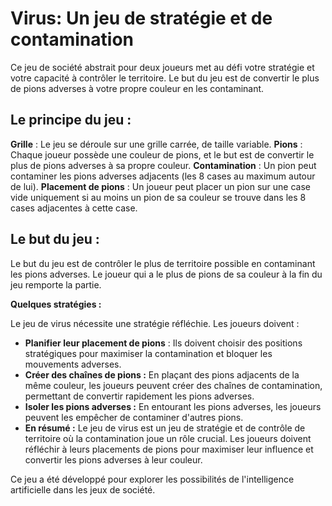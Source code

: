 # Virus: Un jeu de stratégie et de contamination
Ce jeu de société abstrait pour deux joueurs met au défi votre stratégie et votre capacité à contrôler le territoire. Le but du jeu est de convertir le plus de pions adverses à votre propre couleur en les contaminant.

## Le principe du jeu :

**Grille** : Le jeu se déroule sur une grille carrée, de taille variable.
**Pions** : Chaque joueur possède une couleur de pions, et le but est de convertir le plus de pions adverses à sa propre couleur.
**Contamination** : Un pion peut contaminer les pions adverses adjacents (les 8 cases au maximum autour de lui).
**Placement de pions** : Un joueur peut placer un pion sur une case vide uniquement si au moins un pion de sa couleur se trouve dans les 8 cases adjacentes à cette case.

## Le but du jeu :

Le but du jeu est de contrôler le plus de territoire possible en contaminant les pions adverses. Le joueur qui a le plus de pions de sa couleur à la fin du jeu remporte la partie.

**Quelques stratégies :**

Le jeu de virus nécessite une stratégie réfléchie. Les joueurs doivent :

- **Planifier leur placement de pions** : Ils doivent choisir des positions stratégiques pour maximiser la contamination et bloquer les mouvements adverses.
- **Créer des chaînes de pions :** En plaçant des pions adjacents de la même couleur, les joueurs peuvent créer des chaînes de contamination, permettant de convertir rapidement les pions adverses.
- **Isoler les pions adverses :** En entourant les pions adverses, les joueurs peuvent les empêcher de contaminer d'autres pions.
- **En résumé :** Le jeu de virus est un jeu de stratégie et de contrôle de territoire où la contamination joue un rôle crucial. Les joueurs doivent réfléchir à leurs placements de pions pour maximiser leur influence et convertir les pions adverses à leur couleur.

Ce jeu a été développé pour explorer les possibilités de l'intelligence artificielle dans les jeux de société.
